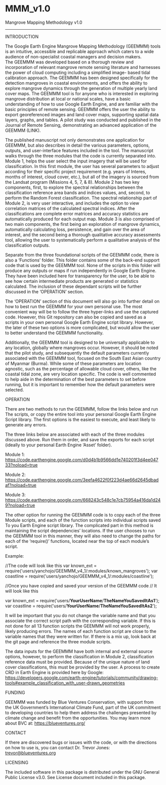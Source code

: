 # MMM_v1.0
Mangrove Mapping Methodology v1.0


----------------------------------------------------------------------------------------------------------
INTRODUCTION

The Google Earth Engine Mangrove Mapping Methodology (GEEMMM) 
tools is an intuitive, accessible and replicable approach which caters to a
wide audience of non-specialist coastal managers and decision makers.  
The GEEMMM was developed based on a thorough review and 
incorporation of relevant mangrove remote sensing literature and 
harnesses the power of cloud computing including a simplified image-
based tidal calibration approach. The GEEMMM has been designed 
specifically for the detection mangroves in coastal environments, and 
offers the ability to explore mangrove dynamics through the generation
of multiple yearly land cover maps. The GEEMMM tool is for anyone who is 
interested in exploring mangrove distribution at local or national scales, 
have a basic understanding of how to use Google Earth Engine, and are 
familiar with the basic principles of remote sensing. GEEMMM offers the
user the ability to export georeferenced images and land cover maps, 
supporting spatial data layers, graphs, and tables. A pilot study was 
conducted and published in the Journal of Remote Sensing, 
demonstrating an advanced application of the GEEMMM (LINK). 

The published manuscript not only demonstrates one application for 
GEEMMM, but also describes in detail the various parameters, options, 
outputs, and user-interface features included in the tool. The manuscript 
walks through the three modules that the code is currently separated 
into. Module 1, helps the user select the input imagery that will be used
for classification. In this first module, the user has several parameters to 
adjust according for their specific project requirement  (e.g. years of 
Interes, months of interest, cloud cover, etc.), but all of the imagery is
sourced from the Landsat program (Missions 4, 5, 7, & 8). Module 2 has 
two key components, first, to explore the spectral relationships between 
the classification reference area bands and indices values, and, second,
to perform the Random Forest classification. The spectral relationship
part of Module 2, is very user interactive, and includes the option to view
correlation matrices of the calculated spectral indices. After the 
classifications are complete error matrices and accuracy statistics are 
automatically produced for each output map. Module 3 is also comprised
of two main components, the first being an exploration of mangrove 
dynamics, automatically calculating loss, persistence, and gain over the
area of interest, and the second being a thorough qualitative accuracy 
assessments tool, allowing the user to systematically perform a qualitative 
analysis of the classification outputs.

Separate from the three foundational scripts of the GEEMMM code, there is 
also a ‘Functions’ folder. This folder contains some of the back-end support
code that is used by the GEEMMM tool. None of the scripts in this folder will 
produce any outputs or maps if run independently in Google Earth Engine.
They have been included here for transparency for the user, to be able to 
see how certain intermediate products are generated or statistics
calculated. The inclusion of these dependant scripts will be further 
discussed in the ‘OPERATION’ section.

The ‘OPERATION’ section of this document will also go into further detail 
on how to best run the GEEMMM for your own personal use. The most 
convenient way will be to follow the three hyper-links and use the captured
code. However, this Git repository can also be copied and saved as a 
scripts in your own personal Google Earth Engine script library. However,
the later of these two options is more complicated, but would allow the
user to better understand the GEEMMM functionality. 

Additionally, the GEEMMM tool is designed to be universally applicable to 
any location, globally where mangroves occur. However, it should be noted
that the pilot study, and subsequently the default parameters currently 
associated with the GEEMMM tool, focused on the South East Asian 
country of Myanmar (Burma).  While some of these parameters are location
agnostic, such as the percentage of allowable cloud cover, others, like the
coastal tidal zone, are very location specific. The code is well commented to
help aide in the determination of the best parameters to set before running, 
but it is important to remember how the default parameters were selected.

OPERATION

There are two methods to run the GEEMMM, follow the links below and run 
The scripts, or copy the entire tool into your personal Google Earth Engine
Script library. The first options is the easiest to execute, and least likely to
generate any errors. 
 
The three links below are associated with each of the three modules 
discussed above. Run them in order, and save the exports for each script
(ideally to your personal Earth Engine ‘Asset’ folder).

Module 1:
https://code.earthengine.google.com/d0d4b1b9566dd1e740201f3d4ee04733?noload=true

Module 2:
https://code.earthengine.google.com/3eefa4622f0f223d4ae66d2645dbadaf?noload=true

Module 3:
https://code.earthengine.google.com/668243c548c1e7cb75954a416da1d249?noload=true

The other option for running the GEEMMM code is to copy each of the three
Module scripts, and each of the function scripts into individual scripts saved 
To you Earth Engine script library. The complicated part in this method is
maintaining the script dependencies’ locations. If the user chooses to 
run the GEEMMM tool in this manner, they will also need to change the
paths for each of the ‘require()’ functions, located near the top of each 
module’s script.  

Example: 

//The code will look like this
var known_ext =  require('users/yanchojo/GEEMMM_v4_1/:modules/known_mangroves');
var coastline =  require('users/yanchojo/GEEMMM_v4_1/:modules/coastline');

//Once you have copied and saved your version of the GEEMMM code
// It will look like this

var known_ext =  require('users/**YourUserName**/**TheNameYouSavedItAs1**');
var coastline =  require('users/**YourUserName**/**TheNameYouSavedItAs2**');

It will be important that you do not change the variable name and that you 
associate the correct script path with the corresponding variable. If this is
not done for all 13 function scripts the GEEMMM will not work properly, 
likely producing errors. The names of each function script are close to the
variable names that they were written for. If there is a mix up, look back at
the git page and reference the three module scripts.

The data inputs for the GEEMMM have both internal and external source options,
however, to perform the classification in Module 2, classification reference 
data must be provided. Because of the unique nature of land cover 
classifications, this must be provided by the user. A process to create CRD 
in Earth Engine is provided here by Google:
    https://developers.google.com/earth-engine/tutorials/community/drawing-tools#example_classification_with_user-drawn_geometries

FUNDING

GEEMMM was funded by Blue Ventures Conservation, with support from
the UK Government’s International Climate Fund, part of the UK commitment
to developing countries to help them address the challenges presented by
climate change and benefit from the opportunities. You may learn more about 
BVC at:    https://blueventures.org/

CONTACT

If there are discovered bugs or issues with the code, or with the directions
on how to use is, you can contact Dr. Trevor Jones:
    trevor@blueventures.org
    
LICENSING

The included software in this package is distributed under the GNU General 
Public License v3.0. See License document included in this package.
